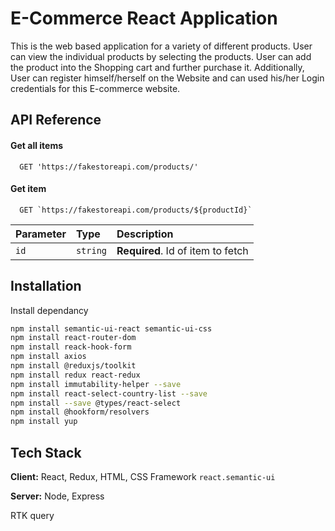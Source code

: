 
# E-Commerce React Application

This is the web based application for a variety of different products. 
User can view the individual products by selecting the products. 
User can add the product into the Shopping cart and further purchase it. 
Additionally, User can register himself/herself on the Website and can used his/her Login credentials for this E-commerce website. 


## API Reference

#### Get all items

```http
  GET 'https://fakestoreapi.com/products/'
```


#### Get item

```http
  GET `https://fakestoreapi.com/products/${productId}`
```

| Parameter | Type     | Description                       |
| :-------- | :------- | :-------------------------------- |
| `id`      | `string` | **Required**. Id of item to fetch |




## Installation

Install dependancy

```bash
npm install semantic-ui-react semantic-ui-css
npm install react-router-dom
npm install reack-hook-form
npm install axios
npm install @reduxjs/toolkit
npm install redux react-redux
npm install immutability-helper --save
npm install react-select-country-list --save
npm install --save @types/react-select
npm install @hookform/resolvers
npm install yup
```
    
## Tech Stack

**Client:** React, Redux, HTML, CSS Framework `react.semantic-ui`

**Server:** Node, Express

RTK query 